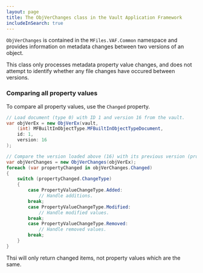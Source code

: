 ```yaml
---
layout: page
title: The ObjVerChanges class in the Vault Application Framework
includeInSearch: true
---
```


`ObjVerChanges` is contained in the `MFiles.VAF.Common` namespace and provides information on metadata changes between two versions of an object.

<p class="note">This class only processes metadata property value changes, and does not attempt to identify whether any file changes have occured between versions.</p>

### Comparing all property values

To compare all property values, use the `Changed` property.

```csharp
// Load document (type 0) with ID 1 and version 16 from the vault.
var objVerEx = new ObjVerEx(vault,
	(int) MFBuiltInObjectType.MFBuiltInObjectTypeDocument,
	id: 1,
	version: 16
);

// Compare the version loaded above (16) with its previous version (probably 15).
var objVerChanges = new ObjVerChanges(objVerEx);
foreach (var propertyChanged in objVerChanges.Changed)
{
	switch (propertyChanged.ChangeType)
	{
		case PropertyValueChangeType.Added:
			// Handle additions.
		break;
		case PropertyValueChangeType.Modified:
			// Handle modified values.
		break;
		case PropertyValueChangeType.Removed:
			// Handle removed values.
		break;
	}
}
```

<p class="note">Thsi will only return changed items, not property values which are the same.</p> 
